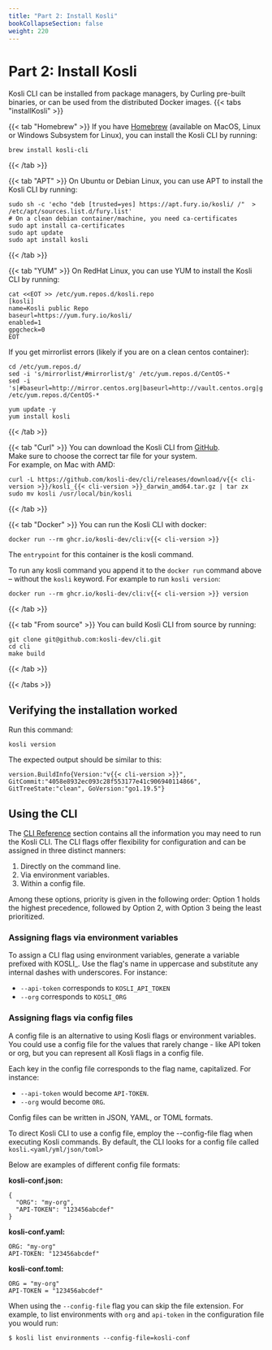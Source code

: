 ```yaml
---
title: "Part 2: Install Kosli"
bookCollapseSection: false
weight: 220
---
```

# Part 2: Install Kosli

Kosli CLI can be installed from package managers, 
by Curling pre-built binaries, or can be used from the distributed Docker images.
{{< tabs "installKosli" >}}

{{< tab "Homebrew" >}}
If you have [Homebrew](https://brew.sh/) (available on MacOS, Linux or Windows Subsystem for Linux), 
you can install the Kosli CLI by running: 

```shell {.command}
brew install kosli-cli
```
{{< /tab >}}

{{< tab "APT" >}}
On Ubuntu or Debian Linux, you can use APT to install the Kosli CLI by running:
```shell {.command}
sudo sh -c 'echo "deb [trusted=yes] https://apt.fury.io/kosli/ /"  > /etc/apt/sources.list.d/fury.list'
# On a clean debian container/machine, you need ca-certificates
sudo apt install ca-certificates
sudo apt update
sudo apt install kosli
```
{{< /tab >}}

{{< tab "YUM" >}}
On RedHat Linux, you can use YUM to install the Kosli CLI by running:
```shell {.command}
cat <<EOT >> /etc/yum.repos.d/kosli.repo
[kosli]
name=Kosli public Repo
baseurl=https://yum.fury.io/kosli/
enabled=1
gpgcheck=0
EOT
```
If you get mirrorlist errors (likely if you are on a clean centos container):

```shell {.command}
cd /etc/yum.repos.d/
sed -i 's/mirrorlist/#mirrorlist/g' /etc/yum.repos.d/CentOS-*
sed -i 's|#baseurl=http://mirror.centos.org|baseurl=http://vault.centos.org|g' /etc/yum.repos.d/CentOS-*
```

```shell {.command}
yum update -y
yum install kosli
```
{{< /tab >}}

{{< tab "Curl" >}}
You can download the Kosli CLI from [GitHub](https://github.com/kosli-dev/cli/releases).  
Make sure to choose the correct tar file for your system.  
For example, on Mac with AMD:
```shell {.command}
curl -L https://github.com/kosli-dev/cli/releases/download/v{{< cli-version >}}/kosli_{{< cli-version >}}_darwin_amd64.tar.gz | tar zx
sudo mv kosli /usr/local/bin/kosli
```
{{< /tab >}}

{{< tab "Docker" >}}
You can run the Kosli CLI with docker:
```shell {.command}
docker run --rm ghcr.io/kosli-dev/cli:v{{< cli-version >}}
```
The `entrypoint` for this container is the kosli command.

To run any kosli command you append it to the `docker run` command above –
without the `kosli` keyword. For example to run `kosli version`:
```shell {.command}
docker run --rm ghcr.io/kosli-dev/cli:v{{< cli-version >}} version
```
{{< /tab >}}

{{< tab "From source" >}}
You can build Kosli CLI from source by running:
```shell {.command}
git clone git@github.com:kosli-dev/cli.git
cd cli
make build
```
{{< /tab >}}

{{< /tabs >}}


## Verifying the installation worked

Run this command:
```shell {.command}
kosli version
```
The expected output should be similar to this:
```plaintext {.light-console}
version.BuildInfo{Version:"v{{< cli-version >}}", GitCommit:"4058e8932ec093c28f553177e41c906940114866", GitTreeState:"clean", GoVersion:"go1.19.5"}
```

## Using the CLI

The [CLI Reference](/client_reference/) section contains all the information you may need to run the Kosli CLI. The CLI flags offer flexibility for configuration and can be assigned in three distinct manners:

1. Directly on the command line.
2. Via environment variables.
3. Within a config file.
   
Among these options, priority is given in the following order: Option 1 holds the highest precedence, followed by Option 2, with Option 3 being the least prioritized.

### Assigning flags via environment variables

To assign a CLI flag using environment variables, generate a variable prefixed with KOSLI_. Use the flag's name in uppercase and substitute any internal dashes with underscores. For instance:


* `--api-token` corresponds to `KOSLI_API_TOKEN` 
* `--org` corresponds to `KOSLI_ORG`


### Assigning flags via config files

A config file is an alternative to using Kosli flags or environment variables. 
You could use a config file for the values that rarely change - like API token or org, 
but you can represent all Kosli flags in a config file. 

Each key in the config file corresponds to the flag name, capitalized. For instance:

* `--api-token` would become `API-TOKEN`.
* `--org` would become `ORG`.

Config files can be written in JSON, YAML, or TOML formats.

To direct Kosli CLI to use a config file, employ the --config-file flag when executing Kosli commands. By default, the CLI looks for a config file called `kosli.<yaml/yml/json/toml>`

Below are examples of different config file formats:


**kosli-conf.json:**
```
{
  "ORG": "my-org",
  "API-TOKEN": "123456abcdef"
}
```

**kosli-conf.yaml:**
```
ORG: "my-org"
API-TOKEN: "123456abcdef"
```

**kosli-conf.toml:**
```
ORG = "my-org"
API-TOKEN = "123456abcdef"
```

When using the `--config-file` flag you can skip the file extension. For example, 
to list environments with `org` and `api-token` in the configuration file you would run:

```
$ kosli list environments --config-file=kosli-conf
```
